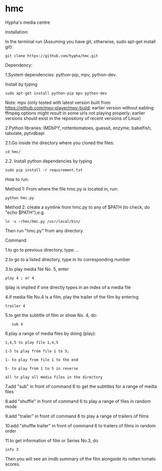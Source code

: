 # hmc
Hypha's media centre

Installation:

In the terminal run (Assuming you have git, otherwise, sudo apt-get install git):
		
	git clone https://github.com/hypha/hmc.git




Dependency:

1.System dependencies: python-pip, mpv, python-dev.

Install by typing 

	sudo apt-get install python-pip mpv python-dev

  Note:  mpv (only tested with latest version built from https://github.com/mpv-player/mpv-build; earlier version without eabling ffmpeg options might result in some urls not playing properly; earlier versions should exist in the repositoriy of recent versions of Linux)


2.Python libraries: IMDbPY, rottentomatoes, guessit, enzyme, babelfish, tabulate, pytvdbapi

   2.1.Go inside the directory where you cloned the files:
    
    cd hmc/

   2.2. Install python dependencies by typing 
   
   	sudo pip install -r requirement.txt




How to run:

Method 1: From where the file hmc.py is located in, run:
	
	python hmc.py

Method 2: create a symlink from hmc.py to any of $PATH (to check, do "echo $PATH"),e.g. 
	
	ln -s ~/hmc/hmc.py /usr/local/bin/

Then run "hmc.py" from any directory.



Command

1.to go to previous directory, type: ..

2.to go to a listed directory, type in its corresponding number

3.to play media file No. 5, enter

	play 4 ; or 4

(play is implied if one directly types in an index of a media file

4.if media file No.4 is a film, play the trailer of the film by entering
	
	trailer 4

5.to get the subtitle of film or show No. 4, do:

       sub 4

6.play a range of media files by doing (play):
   
	1,4,5 to play file 1,4,5
   
	1-5 to play from file 1 to 5; 
   	
	1- to play from file 1 to the end 

	5- to play from 1 to 5 in reverse
	
	all to play all media files in the directory

7.add "sub" in front of command 6 to get the subtitles for a range of media files

8.add "shuffle" in front of command 6 to play a range of files in random mode

9.add "trailer" in front of command 6 to play a range of trailers of films

10.add "shuffle trailer" in front of command 6 to trailers of films in random order

11.to get information of film or Series No.3, do 
	
	info 3

Then you will see an imdb summary of the film alongside its rotten tomato scores.
